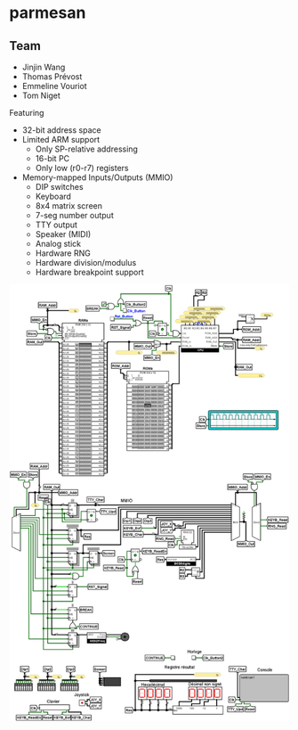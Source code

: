 # parmesan

## Team

- Jinjin Wang
- Thomas Prévost
- Emmeline Vouriot
- Tom Niget

Featuring
- 32-bit address space
- Limited ARM support
   - Only SP-relative addressing
   - 16-bit PC
   - Only low (r0-r7) registers
- Memory-mapped Inputs/Outputs (MMIO)
   - DIP switches
   - Keyboard
   - 8x4 matrix screen
   - 7-seg number output
   - TTY output
   - Speaker (MIDI)
   - Analog stick
   - Hardware RNG
   - Hardware division/modulus
   - Hardware breakpoint support

![](screen.png)
